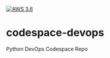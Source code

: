 [![AWS 3.6](https://github.com/diegoecon-ai/codespace-devops/actions/workflows/main.yml/badge.svg)](https://github.com/diegoecon-ai/codespace-devops/actions/workflows/main.yml)

# codespace-devops
Python DevOps Codespace Repo

